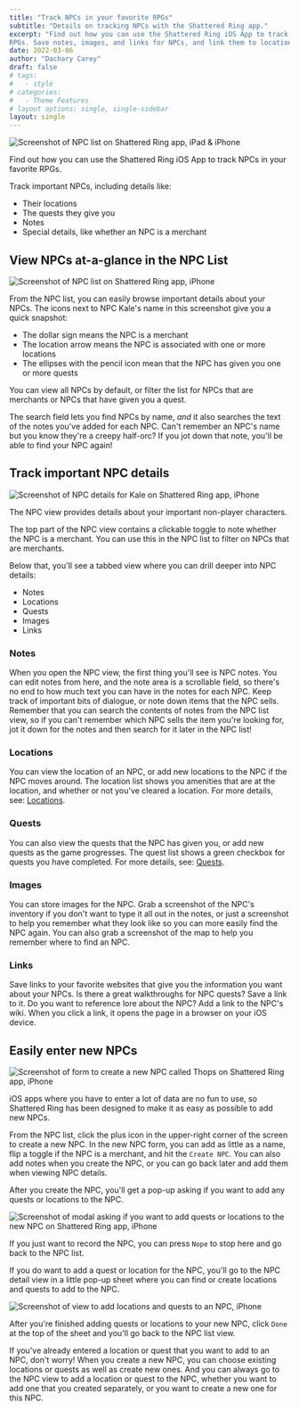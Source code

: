 ```yaml
---
title: "Track NPCs in your favorite RPGs"
subtitle: "Details on tracking NPCs with the Shattered Ring app."
excerpt: "Find out how you can use the Shattered Ring iOS App to track NPCs in your favorite
RPGs. Save notes, images, and links for NPCs, and link them to locations and the quests they give."
date: 2022-03-06
author: "Dachary Carey"
draft: false
# tags:
#   - style
# categories:
#   - Theme Features
# layout options: single, single-sidebar
layout: single
---
```


![Screenshot of NPC list on Shattered Ring app, iPad & iPhone](featured.png)

Find out how you can use the Shattered Ring iOS App to track NPCs in your favorite
RPGs.

Track important NPCs, including details like:

- Their locations 
- The quests they give you
- Notes
- Special details, like whether an NPC is a merchant

## View NPCs at-a-glance in the NPC List

![Screenshot of NPC list on Shattered Ring app, iPhone](npc-list-light-mode-simulator-cropped.png)

From the NPC list, you can easily browse important details about your NPCs. The icons next
to NPC Kale's name in this screenshot give you a quick snapshot:

- The dollar sign means the NPC is a merchant
- The location arrow means the NPC is associated with one or more locations
- The ellipses with the pencil icon mean that the NPC has given you one or more quests

You can view all NPCs by default, or filter the list for NPCs that are merchants or NPCs 
that have given you a quest.

The search field lets you find NPCs by name, _and_ it also searches the text of the 
notes you've added for each NPC. Can't remember an NPC's name but you know they're a creepy half-orc?
If you jot down that note, you'll be able to find your NPC again!

## Track important NPC details

![Screenshot of NPC details for Kale on Shattered Ring app, iPhone](npc-detail-kale-light-mode-simulator.png)

The NPC view provides details about your important non-player characters. 

The top part of the NPC view contains a clickable toggle to note whether the NPC is a merchant.
You can use this in the NPC list to filter on NPCs that are merchants.

Below that, you'll see a tabbed view where you can drill deeper into NPC details:

- Notes
- Locations
- Quests
- Images
- Links

### Notes

When you open the NPC view, the first thing you'll see is NPC notes. You can edit notes from here, and the note area is a scrollable field, so there's no end to how much text you can have in the notes for each NPC. Keep track of important bits of dialogue, or note down items that the NPC sells. Remember that you can search the contents of notes from the NPC list view, so if you can't remember which NPC sells the item you're looking for, jot it down for the notes and then search for it later in the NPC list!

### Locations

You can view the location of an NPC, or add new locations to the NPC if the NPC moves around. 
The location list shows you amenities that are at the location, and whether or not you've
cleared a location. For more details, see: [Locations](/app/track-locations/).

### Quests

You can also view the quests that the NPC has given you, or add new quests as the game progresses.
The quest list shows a green checkbox for quests you have completed. For more details, see: 
[Quests](/app/track-quests/).

### Images

You can store images for the NPC. Grab a screenshot of the NPC's inventory if you don't
want to type it all out in the notes, or just a screenshot to help you remember what they look like
so you can more easily find the NPC again. You can also grab a screenshot of the map to help you
remember where to find an NPC. 

### Links

Save links to your favorite websites that give you the information you want about your NPCs. Is there a great walkthroughs for NPC quests? Save a link to it. Do you want to reference lore about the NPC?
Add a link to the NPC's wiki. When you click a link, it opens the page in a browser on your iOS device.

## Easily enter new NPCs

![Screenshot of form to create a new NPC called Thops on Shattered Ring app, iPhone](new-npc-thops-light-mode-simulator.png)

iOS apps where you have to enter a lot of data are no fun to use, so Shattered Ring has been designed
to make it as easy as possible to add new NPCs. 

From the NPC list, click the plus icon in the upper-right corner of the screen to create a new NPC. 
In the new NPC form, you can add as little as a name, flip a toggle if the NPC is a merchant, and 
hit the `Create NPC`. You can also add notes when you create the NPC, or you can go
back later and add them when viewing NPC details.

After you create the NPC, you'll get a pop-up asking if you want to add any quests or locations
to the NPC.

![Screenshot of modal asking if you want to add quests or locations to the new NPC on Shattered Ring app, iPhone](new-npc-thops-quest-or-loc-modal-light-mode-simulator.png)

If you just want to record the NPC, you can press `Nope` to stop here and go back to the
NPC list. 

If you do want to add a quest or location for the NPC, you'll go to the NPC
detail view in a little pop-up sheet where you can find or create locations and quests to 
add to the NPC.

![Screenshot of view to add locations and quests to an NPC, iPhone](new-npc-thops-add-quest-or-locations-light-mode-simulator.png)

After you're finished adding quests or locations to your new NPC, click `Done` at the top of the
sheet and you'll go back to the NPC list view.

If you've already entered a location or quest that you want to add to an NPC, don't worry!
When you create a new NPC, you can choose existing locations or quests as well as create new ones.
And you can always go to the NPC view to add a location or quest to the NPC, whether you want to
add one that you created separately, or you want to create a new one for this NPC.

